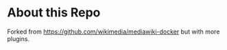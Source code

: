 # About this Repo

Forked from https://github.com/wikimedia/mediawiki-docker but with more plugins.

